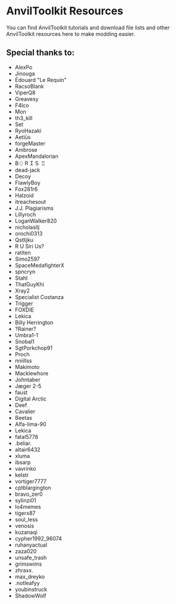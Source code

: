 # AnvilToolkit Resources
You can find AnvilToolkit tutorials and download file lists and other AnvilToolkit resources here to make modding easier.

## Special thanks to:
- AlexPo
- Jinouga
- Édouard "Le Requin"
- RacsoBlank
- ViperQ8
- Greavesy
- F4lco
- Mon
- th3_kill
- Set
- RyoHazaki
- Aetiüs
- forgeMaster
- Ambrose
- ApexMandalorian
- B♢ＲＩＳ ♖
- dead-jack
- Decoy
- FlawlyBoy
- Fox281r6
- Halzoid
- itreachesout
- J.J. Plagiarisms
- Lillyroch
- LoganWalker820
- nicholasllj
- orochi0313
- Qstlijku
- R U Siri Us?
- ratiten
- Simo2597
- SpaceMedafighterX
- spncryn
- Stahl
- ThatGuyKhi
- Xray2
- Specialist Costanza
- Trigger
- FOXDIE
- Lekica
- Billy Herrington
- ?Rainer?
- Umbra1-1
- Snobal1
- SgtPorkchop91
- Proch
- nniillss
- Makimoto
- Macklewhore
- Johntaber
- Jæger 2-5
- faust
- Digital Arctic
- Deef
- Cavalier
- Beetas
- Alfa-lima-90
- Lekica
- fatal5778
- .beliar.
- altair6432
- xluma
- ibsarp
- vavrinko
- kelstr
- vortiger7777
- cptblargington
- bravo_zer0
- sylinzi01
- lo4memes
- tigerx87
- soul_less
- venosis
- kuzanaqi
- cypher1992_96074
- ruhanyactual
- zaza020
- unsafe_trash
- grimswims
- zhraxx.
- max_dreyko
- .notleafyy
- youbinstruck
- ShadowWolf
